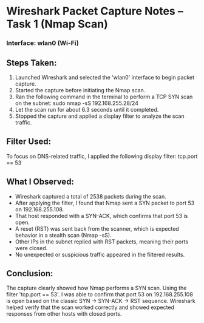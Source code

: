 # Wireshark Packet Capture Notes – Task 1 (Nmap Scan)

### Interface: wlan0 (Wi-Fi)

## Steps Taken:

1. Launched Wireshark and selected the 'wlan0' interface to begin packet capture.
2. Started the capture before initiating the Nmap scan.
3. Ran the following command in the terminal to perform a TCP SYN scan on the subnet:
   sudo nmap -sS 192.168.255.28/24
4. Let the scan run for about 6.3 seconds until it completed.
5. Stopped the capture and applied a display filter to analyze the scan traffic.

## Filter Used:

To focus on DNS-related traffic, I applied the following display filter:
tcp.port == 53

## What I Observed:

- Wireshark captured a total of 2538 packets during the scan.
- After applying the filter, I found that Nmap sent a SYN packet to port 53 on 192.168.255.108.
- That host responded with a SYN-ACK, which confirms that port 53 is open.
- A reset (RST) was sent back from the scanner, which is expected behavior in a stealth scan (Nmap -sS).
- Other IPs in the subnet replied with RST packets, meaning their ports were closed.
- No unexpected or suspicious traffic appeared in the filtered results.

## Conclusion:

The capture clearly showed how Nmap performs a SYN scan. Using the filter 'tcp.port == 53'. 
I was able to confirm that port 53 on 192.168.255.108 is open based on the classic SYN → SYN-ACK → RST sequence.
Wireshark helped verify that the scan worked correctly and showed expected responses from other hosts with closed ports.
